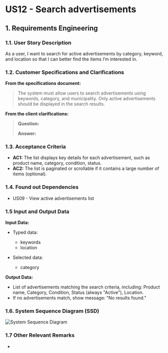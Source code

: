 # US12 - Search advertisements

## 1. Requirements Engineering

### 1.1. User Story Description

As a user, I want to search for active advertisements by category, keyword, and location so that I can better find the items I’m interested in.

### 1.2. Customer Specifications and Clarifications

**From the specifications document:**

> The system must allow users to search advertisements using keywords, category, and municipality.
> Only active advertisements should be displayed in the search results.

**From the client clarifications:**

> **Question:**
>
> **Answer:**

### 1.3. Acceptance Criteria

* **AC1:** The list displays key details for each advertisement, such as product name, category, condition, status.
* **AC2:** The list is paginated or scrollable if it contains a large number of items (optional).

### 1.4. Found out Dependencies

* US09 - View active advertisements list

### 1.5 Input and Output Data

**Input Data:**

* Typed data:
  * keywords
  * location

* Selected data:
  * category

**Output Data:**

* List of advertisements matching the search criteria, including: Product name, Category, Condition, Status (always "Active"), Location.
* If no advertisements match, show message: "No results found."

### 1.6. System Sequence Diagram (SSD)

![System Sequence Diagram](US006-SSD.svg)

### 1.7 Other Relevant Remarks

* 
